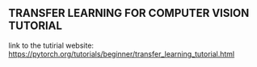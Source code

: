 TRANSFER LEARNING FOR COMPUTER VISION TUTORIAL
----------------------------------------------
link to the tutirial website: https://pytorch.org/tutorials/beginner/transfer_learning_tutorial.html

